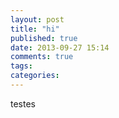 ```yaml
---
layout: post
title: "hi"
published: true
date: 2013-09-27 15:14
comments: true
tags: 
categories: 
---
```

testes
